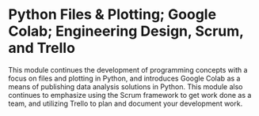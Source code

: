 # Python Files & Plotting; Google Colab; Engineering Design, Scrum, and Trello

This module continues the development of programming concepts with a focus on
files and plotting in Python, and introduces Google Colab as a means of
publishing data analysis solutions in Python. This module also continues to
emphasize using the Scrum framework to get work done as a team, and utilizing
Trello to plan and document your development work. 



